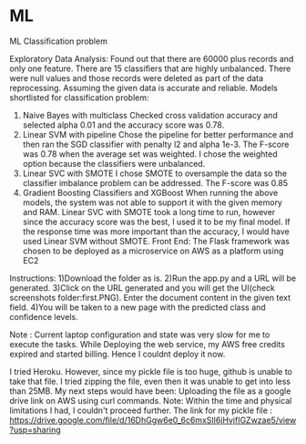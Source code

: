 # ML
ML Classification problem

Exploratory Data Analysis: 
Found out that there are 60000 plus records and only one feature.  There are 15 classifiers that are highly unbalanced.  There were null values and those records were deleted as part of the data reprocessing.  Assuming the given data is accurate and reliable.
Models shortlisted for classification problem:  
1.	Naive Bayes with multiclass
Checked cross validation accuracy and selected alpha 0.01 and the accuracy score was 0.78.
2.	Linear SVM with pipeline 
Chose the pipeline for better performance and then ran the SGD classifier with penalty l2 and alpha 1e-3.  The F-score was 0.78 when the average set was weighted.   I chose the weighted option because the classifiers were unbalanced.
3.	Linear SVC with SMOTE 
I chose SMOTE to oversample the data so the classifier imbalance problem can be addressed.  The F-score was 0.85
4.	Gradient Boosting Classifiers and XGBoost
When running the above models, the system was not able to support it with the given memory and RAM.
Linear SVC with SMOTE took a long time to run, however since the accuracy score was the best, I used it to be my final model.  If the response time was more important than the accuracy, I would have used Linear SVM without SMOTE.
Front End:
The Flask framework was chosen to be deployed as a microservice on AWS as a platform using EC2  

Instructions: 
1)Download the folder as is.
2)Run the app.py and a URL will be generated. 
3)Click on the URL generated and you will get the UI(check screenshots folder:first.PNG). Enter the document content in the given text field.
4)You will be taken to a new page with the predicted class and confidence levels. 

Note : Current laptop configuration and state was very slow for me to execute the tasks.
While Deploying the web service, my AWS free credits expired and started billing. Hence I couldnt deploy it now. 

I tried Heroku. However, since my pickle file is too huge, github is unable to take that file. I tried zipping the file, even then it was unable to get into less than 25MB.
My next steps would have been: Uploading the file as a google drive link on AWS using curl commands. 
Note: Within the time and physical limitations I had, I couldn't proceed further.
The link for my pickle file : https://drive.google.com/file/d/16DhGgw6e0_6c6mxSlI6jHvjfIGZwzae5/view?usp=sharing


